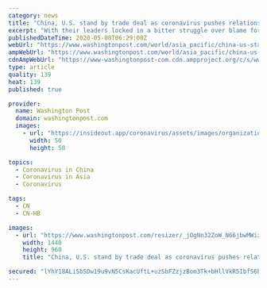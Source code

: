```yaml
---
category: news
title: "China, U.S. stand by trade deal as coronavirus pushes relations to worst in decades"
excerpt: "With their leaders locked in a bitter struggle over blame for the pandemic, both sides pledged to cooperate on the economy and public health."
publishedDateTime: 2020-05-08T06:29:00Z
webUrl: "https://www.washingtonpost.com/world/asia_pacific/china-us-stand-by-trade-deal-as-coronavirus-pushes-relations-to-worst-in-decades/2020/05/08/3eacc97c-90de-11ea-9322-a29e75effc93_story.html"
ampWebUrl: "https://www.washingtonpost.com/world/asia_pacific/china-us-stand-by-trade-deal-as-coronavirus-pushes-relations-to-worst-in-decades/2020/05/08/3eacc97c-90de-11ea-9322-a29e75effc93_story.html?outputType=amp"
cdnAmpWebUrl: "https://www-washingtonpost-com.cdn.ampproject.org/c/s/www.washingtonpost.com/world/asia_pacific/china-us-stand-by-trade-deal-as-coronavirus-pushes-relations-to-worst-in-decades/2020/05/08/3eacc97c-90de-11ea-9322-a29e75effc93_story.html?outputType=amp"
type: article
quality: 139
heat: 139
published: true

provider:
  name: Washington Post
  domain: washingtonpost.com
  images:
    - url: "https://insideout.app/coronavirus/assets/images/organizations/washingtonpost.com-50x50.jpg"
      width: 50
      height: 50

topics:
  - Coronavirus in China
  - Coronavirus in Asia
  - Coronavirus

tags:
  - CN
  - CN-HB

images:
  - url: "https://www.washingtonpost.com/resizer/_jOgNn32ZoW_N66jbwMWizIdk_c=/1440x0/smart/arc-anglerfish-washpost-prod-washpost.s3.amazonaws.com/public/4NAQKMRX2UI6VIP7YSGB2WNEUE.jpg"
    width: 1440
    height: 960
    title: "China, U.S. stand by trade deal as coronavirus pushes relations to worst in decades"

secured: "lYhY18ALiSbSDw19u9vN5CsKacUftL+uzSbFZzjzBom3Tk+bHllVkR5IbfS6bRpDMKX0pEn1NLk6zMZieNzOpMfJosFJc6cRoW8LgopBB1/MI5P2BqjUY1b5G+8tnVHWsdX4oqeVS+bH0aEW0YrMphZ7wIn8jHEm275Pxhjx/9OfGf8+Jsu0Nos6lZoc2NU8tilFEQQagnmBhvQw7juJaIAj1Xz9I1tlKAUXdCEnkmO6AEbqgd5XFcn0oMIUSnBgWpdkweOulGrSzza+EHvAWGnWbXWONpZXZCAkWZR3z7/Lko0JkIXFQuGCbe2QpHXeywmMOUKT+Fxb77JECiDZJVovQvk0MJuOlW0qqj0vPnSsWdEbTGcA4aYjYlHYg8Er5Tmri61WCaEFMzXt1CadKa2S4+YXi4hss4YURN6ep3TO0P+0024GFJ9jJstQdZFgibJkFqDSEPws5/EAN+wjSch+agUwIF+vc1txA3w96LE=;/gOFxvve5/dv8EFtCXGpUg=="
---
```


